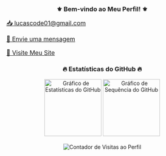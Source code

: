 <h3 align="center">
  <b>⚜️ Bem-vindo ao Meu Perfil! ⚜️</b>
</h3>

<div style="font-size: 16px;">
    <p><a href="mailto:lucascode01@gmail.com">📥 lucascode01@gmail.com</a></p>
    <p><a href="https://wa.me/message/CTUE7YUIGW4JN1" target="_blank">📩 Envie uma mensagem</a></p>
    <p><a href="http://lucassantosdev.framer.website" target="_blank">🌅 Visite Meu Site</a></p>
</div>

<h3 align="center">
  <b>🔥 Estatísticas do GitHub 🔥</b>
</h3>

<div align="center">
  <img src="https://github-readme-stats.vercel.app/api?username=lucascode01&hide_title=false&hide_rank=false&show_icons=true&include_all_commits=true&count_private=true&disable_animations=false&theme=ocean_dark&locale=en&hide_border=false&order=1" height="150" alt="Gráfico de Estatísticas do GitHub"  />
  <img src="https://streak-stats.demolab.com?user=lucascode01&locale=en&mode=daily&theme=ocean_dark&hide_border=false&border_radius=5&order=3" height="150" alt="Gráfico de Sequência do GitHub"  />
</div>

<br clear="both">

<div align="center">
  <img src="https://profile-counter.glitch.me/lucascode01/count.svg?" alt="Contador de Visitas ao Perfil" />
</div>

